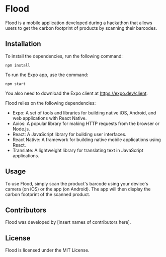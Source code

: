 # Flood

Flood is a mobile application developed during a hackathon that allows users to get the carbon footprint of products by scanning their barcodes.

## Installation

To install the dependencies, run the following command:

`npm install`


To run the Expo app, use the command:

`npm start`


You also need to download the Expo client at https://expo.dev/client.

Flood relies on the following dependencies:

- Expo: A set of tools and libraries for building native iOS, Android, and web applications with React Native.
- Axios: A popular library for making HTTP requests from the browser or Node.js.
- React: A JavaScript library for building user interfaces.
- React Native: A framework for building native mobile applications using React.
- Translate: A lightweight library for translating text in JavaScript applications.

## Usage

To use Flood, simply scan the product's barcode using your device's camera (on iOS) or the app (on Android). The app will then display the carbon footprint of the scanned product.

## Contributors

Flood was developed by [insert names of contributors here].

## License

Flood is licensed under the MIT License.
